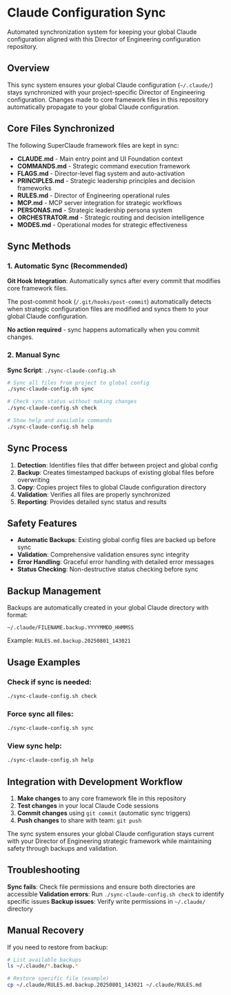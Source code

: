 # Claude Configuration Sync

Automated synchronization system for keeping your global Claude configuration aligned with this Director of Engineering configuration repository.

## Overview

This sync system ensures your global Claude configuration (`~/.claude/`) stays synchronized with your project-specific Director of Engineering configuration. Changes made to core framework files in this repository automatically propagate to your global Claude configuration.

## Core Files Synchronized

The following SuperClaude framework files are kept in sync:

- **CLAUDE.md** - Main entry point and UI Foundation context
- **COMMANDS.md** - Strategic command execution framework
- **FLAGS.md** - Director-level flag system and auto-activation
- **PRINCIPLES.md** - Strategic leadership principles and decision frameworks
- **RULES.md** - Director of Engineering operational rules
- **MCP.md** - MCP server integration for strategic workflows
- **PERSONAS.md** - Strategic leadership persona system
- **ORCHESTRATOR.md** - Strategic routing and decision intelligence
- **MODES.md** - Operational modes for strategic effectiveness

## Sync Methods

### 1. Automatic Sync (Recommended)

**Git Hook Integration**: Automatically syncs after every commit that modifies core framework files.

The post-commit hook (`/.git/hooks/post-commit`) automatically detects when strategic configuration files are modified and syncs them to your global Claude configuration.

**No action required** - sync happens automatically when you commit changes.

### 2. Manual Sync

**Sync Script**: `./sync-claude-config.sh`

```bash
# Sync all files from project to global config
./sync-claude-config.sh sync

# Check sync status without making changes  
./sync-claude-config.sh check

# Show help and available commands
./sync-claude-config.sh help
```

## Sync Process

1. **Detection**: Identifies files that differ between project and global config
2. **Backup**: Creates timestamped backups of existing global files before overwriting
3. **Copy**: Copies project files to global Claude configuration directory
4. **Validation**: Verifies all files are properly synchronized
5. **Reporting**: Provides detailed sync status and results

## Safety Features

- **Automatic Backups**: Existing global config files are backed up before sync
- **Validation**: Comprehensive validation ensures sync integrity
- **Error Handling**: Graceful error handling with detailed error messages
- **Status Checking**: Non-destructive status checking before sync

## Backup Management

Backups are automatically created in your global Claude directory with format:
```
~/.claude/FILENAME.backup.YYYYMMDD_HHMMSS
```

Example: `RULES.md.backup.20250801_143021`

## Usage Examples

### Check if sync is needed:
```bash
./sync-claude-config.sh check
```

### Force sync all files:
```bash
./sync-claude-config.sh sync
```

### View sync help:
```bash
./sync-claude-config.sh help
```

## Integration with Development Workflow

1. **Make changes** to any core framework file in this repository
2. **Test changes** in your local Claude Code sessions
3. **Commit changes** using `git commit` (automatic sync triggers)
4. **Push changes** to share with team: `git push`

The sync system ensures your global Claude configuration stays current with your Director of Engineering strategic framework while maintaining safety through backups and validation.

## Troubleshooting

**Sync fails**: Check file permissions and ensure both directories are accessible
**Validation errors**: Run `./sync-claude-config.sh check` to identify specific issues
**Backup issues**: Verify write permissions in `~/.claude/` directory

## Manual Recovery

If you need to restore from backup:
```bash
# List available backups
ls ~/.claude/*.backup.*

# Restore specific file (example)
cp ~/.claude/RULES.md.backup.20250801_143021 ~/.claude/RULES.md
```